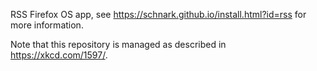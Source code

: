 RSS Firefox OS app, see https://schnark.github.io/install.html?id=rss for more information.

Note that this repository is managed as described in https://xkcd.com/1597/.

